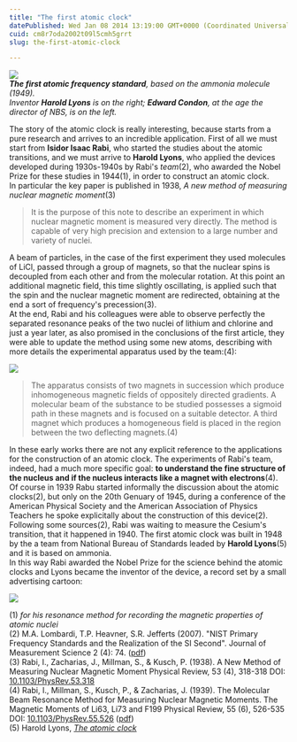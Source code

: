 ```yaml
---
title: "The first atomic clock"
datePublished: Wed Jan 08 2014 13:19:00 GMT+0000 (Coordinated Universal Time)
cuid: cm8r7oda2002t09l5cmh5grrt
slug: the-first-atomic-clock

---
```



![](https://cdn.hashnode.com/res/hashnode/image/upload/v1743071345920/e7c1565e-0aec-4ee8-a52f-df9ea8df427c.jpeg)  
_**The first atomic frequency standard**, based on the ammonia molecule (1949).  
Inventor **Harold Lyons** is on the right; **Edward Condon**, at the age the director of NBS, is on the left._

The story of the atomic clock is really interesting, because starts from a pure research and arrives to an incredible application. First of all we must start from **Isidor Isaac Rabi**, who started the studies about the atomic transitions, and we must arrive to **Harold Lyons**, who applied the devices developed during 1930s-1940s by Rabi's _team_(2), who awarded the Nobel Prize for these studies in 1944(1), in order to construct an atomic clock.  
In particular the key paper is published in 1938, _A new method of measuring nuclear magnetic moment_(3)

> It is the purpose of this note to describe an experiment in which nuclear magnetic moment is measured very directly. The method is capable of very high precision and extension to a large number and variety of nuclei.

A beam of particles, in the case of the first experiment they used molecules of LiCl, passed through a group of magnets, so that the nuclear spins is decoupled from each other and from the molecular rotation. At this point an additional magnetic field, this time slightly oscillating, is applied such that the spin and the nuclear magnetic moment are redirected, obtaining at the end a sort of frequency's precession(3).  
At the end, Rabi and his colleagues were able to observe perfectly the separated resonance peaks of the two nuclei of lithium and chlorine and just a year later, as also promised in the conclusions of the first article, they were able to update the method using some new atoms, describing with more details the experimental apparatus used by the team:(4):

![](https://cdn.hashnode.com/res/hashnode/image/upload/v1743071347248/fa4c602c-0c1a-4598-92c0-c39797180484.jpeg)

> The apparatus consists of two magnets in succession which produce inhomogeneous magnetic fields of oppositely directed gradients. A molecular beam of the substance to be studied possesses a sigmoid path in these magnets and is focused on a suitable detector. A third magnet which produces a homogeneous field is placed in the region between the two deflecting magnets.(4)

In these early works there are not any explicit reference to the applications for the construction of an atomic clock. The experiments of Rabi's team, indeed, had a much more specific goal: **to understand the fine structure of the nucleus and if the nucleus interacts like a magnet with electrons**(4). Of course in 1939 Rabu started informally the discussion about the atomic clocks(2), but only on the 20th Genuary of 1945, during a conference of the American Physical Society and the American Association of Physics Teachers he spoke explicitally about the construction of this device(2).  
Following some sources(2), Rabi was waiting to measure the Cesium's transition, that it happened in 1940. The first atomic clock was built in 1948 by the a team from National Bureau of Standards leaded by **Harold Lyons**(5) and it is based on ammonia.  
In this way Rabi awarded the Nobel Prize for the science behind the atomic clocks and Lyons became the inventor of the device, a record set by a small advertising cartoon:

![](https://cdn.hashnode.com/res/hashnode/image/upload/v1743071348467/d622510d-c8d7-44ca-b5af-594773b4795a.jpeg)

(1) _for his resonance method for recording the magnetic properties of atomic nuclei_  
(2) M.A. Lombardi, T.P. Heavner, S.R. Jefferts (2007). "NIST Primary Frequency Standards and the Realization of the SI Second". Journal of Measurement Science 2 (4): 74. ([pdf](http://tf.nist.gov/general/pdf/2039.pdf))  
(3) Rabi, I., Zacharias, J., Millman, S., & Kusch, P. (1938). A New Method of Measuring Nuclear Magnetic Moment Physical Review, 53 (4), 318-318 DOI: [10.1103/PhysRev.53.318](http://dx.doi.org/10.1103/PhysRev.53.318)  
(4) Rabi, I., Millman, S., Kusch, P., & Zacharias, J. (1939). The Molecular Beam Resonance Method for Measuring Nuclear Magnetic Moments. The Magnetic Moments of Li63, Li73 and F199 Physical Review, 55 (6), 526-535 DOI: [10.1103/PhysRev.55.526](http://dx.doi.org/10.1103/PhysRev.55.526) ([pdf](http://www.uni-saarland.de/fak7/becher/vorlesungen/WS1011/uebungen/Rabi1939.pdf))  
(5) Harold Lyons, [_The atomic clock_](http://tf.nist.gov/general/pdf/2.pdf)